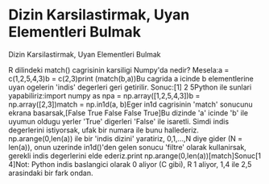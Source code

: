# Dizin Karsilastirmak, Uyan Elementleri Bulmak


Dizin Karsilastirmak, Uyan Elementleri Bulmak



R dilindeki match() cagrisinin karsiligi Numpy'da nedir? Mesela:a = c(1,2,5,4,3)b = c(2,3)print (match(b,a))Bu cagrida a icinde b elementlerine uyan ogelerin 'indis' degerleri geri getirilir. Sonuc:[1] 2 5Python ile sunlari yapabiliriz:import numpy as npa = np.array([1,2,5,4,3])b = np.array([2,3])match = np.in1d(a, b)Eger in1d cagrisinin 'match' sonucunu ekrana basarsak,[False  True False False  True]Bu dizinde 'a' icinde 'b' ile uyumun oldugu yerler 'True' digerleri 'False' ile isaretli. Simdi indis degerlerini istiyorsak, ufak bir numara ile bunu hallederiz. np.arange(0,len(a)) ile bir 'indis dizini' yaratiriz, 0,1,...,N diye gider (N = len(a)), onun uzerinde  in1d()'den gelen sonucu 'filtre' olarak kullanirsak, gerekli indis degerlerini elde ederiz.print np.arange(0,len(a))[match]Sonuc[1 4]Not: Python indis baslangici olarak 0 aliyor (C gibi), R 1 aliyor, 1,4 ile 2,5 arasindaki bir fark ondan.




